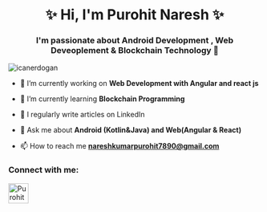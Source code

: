 <h1 align="center">  &#x2728; Hi, I'm Purohit  Naresh  &#x2728;</h1>
<h3 align="center">I'm passionate about Android Development , Web Deveoplement & Blockchain Technology &#128147;</h3>

<p align="left"> <img src="https://komarev.com/ghpvc/?username=icanerdogan&label=Profile%20views&color=0e75b6&style=flat" alt="icanerdogan" /> </p>

- 🔭 I’m currently working on **Web Development with Angular and react js**

- 🌱 I’m currently learning **Blockchain Programming**

- 📝 I regularly write articles on LinkedIn  

- 💬 Ask me about **Android (Kotlin&Java) and  Web(Angular & React)**

- 📫 How to reach me **nareshkumarpurohit7890@gmail.com**

<p align="left">
<h3 align="left">Connect with me:</h3>
<a href="https://www.linkedin.com/in/naresh-purohit-5130891a8/" target="blank"><img align="center" src="https://cdn1.iconfinder.com/data/icons/logotypes/32/square-linkedin-1024.png" alt="Purohit Naresh" height="40" width="40" /></a>
